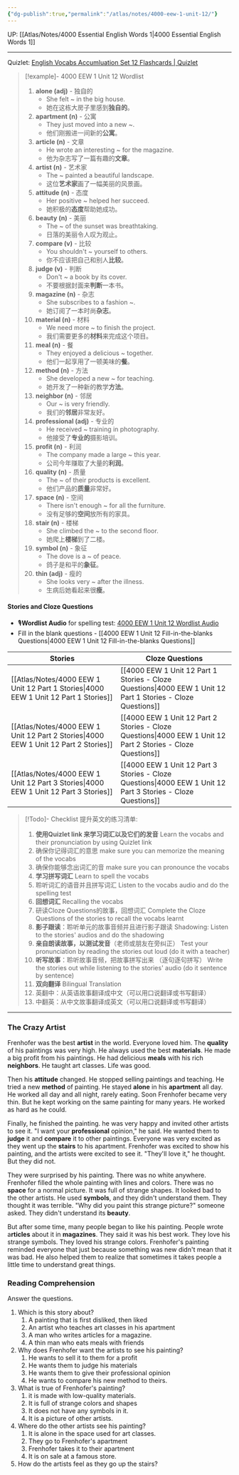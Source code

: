 ```yaml
---
{"dg-publish":true,"permalink":"/atlas/notes/4000-eew-1-unit-12/"}
---
```


UP: [[Atlas/Notes/4000 Essential English Words 1\|4000 Essential English Words 1]]

---
Quizlet: [English Vocabs Accumluation Set 12 Flashcards | Quizlet](https://quizlet.com/my/928419569/english-vocabs-accumulation-set-12-flash-cards/?i=1vbzw5&x=1qqt)

> [!example]- 4000 EEW 1 Unit 12 Wordlist
> 1. **alone (adj)** - 独自的
>     -  She felt ~ in the big house.
>     - 她在这栋大房子里感到**独自的**。
> 2. **apartment (n)** - 公寓
>     - They just moved into a new ~.
>     - 他们刚搬进一间新的**公寓**。
> 3. **article (n)** - 文章
>     - He wrote an interesting ~ for the magazine.
>     - 他为杂志写了一篇有趣的**文章**。
> 4. **artist (n)** - 艺术家
>     - The ~ painted a beautiful landscape.
>     - 这位**艺术家**画了一幅美丽的风景画。
> 5. **attitude (n)** - 态度
>     - Her positive ~ helped her succeed.
>     - 她积极的**态度**帮助她成功。
> 6. **beauty (n)** - 美丽
>     - The ~ of the sunset was breathtaking.
>     - 日落的美丽令人叹为观止。
> 7. **compare (v)** - 比较
>     - You shouldn't ~ yourself to others.
>     - 你不应该把自己和别人**比较**。
> 8. **judge (v)** - 判断
>     - Don't ~ a book by its cover.
>     - 不要根据封面来**判断**一本书。
> 9. **magazine (n)** - 杂志
>     - She subscribes to a fashion ~.
>     - 她订阅了一本时尚**杂志**。
> 10. **material (n)** - 材料
>     - We need more ~ to finish the project.
>     - 我们需要更多的**材料**来完成这个项目。
> 11. **meal (n)** - 餐
>     - They enjoyed a delicious ~ together.
>     - 他们一起享用了一顿美味的**餐**。
> 12. **method (n)** - 方法
>     - She developed a new ~ for teaching.
>     - 她开发了一种新的教学**方法**。
> 13. **neighbor (n)** - 邻居
>     - Our ~ is very friendly.
>     - 我们的**邻居**非常友好。
> 14. **professional (adj)** - 专业的
>     - He received ~ training in photography.
>     - 他接受了**专业的**摄影培训。
> 15. **profit (n)** - 利润
>     - The company made a large ~ this year.
>     - 公司今年赚取了大量的**利润**。
> 16. **quality (n)** - 质量
>     - The ~ of their products is excellent.
>     - 他们产品的**质量**非常好。
> 17. **space (n)** - 空间
>     - There isn't enough ~ for all the furniture.
>     - 没有足够的**空间**放所有的家具。
> 18. **stair (n)** - 楼梯
>     - She climbed the ~ to the second floor.
>     - 她爬上**楼梯**到了二楼。
> 19. **symbol (n)** - 象征
>     - The dove is a ~ of peace.
>     - 鸽子是和平的**象征**。
> 20. **thin (adj)** - 瘦的
>     - She looks very ~ after the illness.
>     - 生病后她看起来很**瘦**。

#### Stories and Cloze Questions
- 🎙️**Wordlist Audio** for spelling test: [4000 EEW 1 Unit 12 Wordlist Audio](https://drive.google.com/file/d/16tyTdU29rMSomnjbXr_rlwRfFFG-rZb5/view?usp=drive_link)
- Fill in the blank questions - [[4000 EEW 1 Unit 12 Fill-in-the-blanks Questions\|4000 EEW 1 Unit 12 Fill-in-the-blanks Questions]]

| Stories                               | Cloze Questions                                         |
| ------------------------------------- | ------------------------------------------------------- |
| [[Atlas/Notes/4000 EEW 1 Unit 12 Part 1 Stories\|4000 EEW 1 Unit 12 Part 1 Stories]] | [[4000 EEW 1 Unit 12 Part 1 Stories - Cloze Questions\|4000 EEW 1 Unit 12 Part 1 Stories - Cloze Questions]] |
| [[Atlas/Notes/4000 EEW 1 Unit 12 Part 2 Stories\|4000 EEW 1 Unit 12 Part 2 Stories]] | [[4000 EEW 1 Unit 12 Part 2 Stories - Cloze Questions\|4000 EEW 1 Unit 12 Part 2 Stories - Cloze Questions]] |
| [[Atlas/Notes/4000 EEW 1 Unit 12 Part 3 Stories\|4000 EEW 1 Unit 12 Part 3 Stories]] | [[4000 EEW 1 Unit 12 Part 3 Stories - Cloze Questions\|4000 EEW 1 Unit 12 Part 3 Stories - Cloze Questions]] |

> [!Todo]- Checklist 提升英文的练习清单:
> 
> 1. **使用Quizlet link 来学习词汇以及它们的发音** 
>    Learn the vocabs and their pronunciation by using Quizlet link
>	1. 确保你记得词汇的意思 
>	   make sure you can memorize the meaning of the vocabs
>	2. 确保你能够念出词汇的音 
>	   make sure you can pronounce the vocabs
> 2. **学习拼写词汇** Learn to spell the vocabs
>	1. 聆听词汇的语音并且拼写词汇 
>	   Listen to the vocabs audio and do the spelling test
> 3. **回想词汇** Recalling the vocabs
>	1. 研读Cloze Questions的故事，回想词汇 
>	   Complete the Cloze Questions of the stories to recall the vocabs learnt
> 4. **影子跟读**：聆听单元的故事音频并且进行影子跟读 
>    Shadowing: Listen to the stories' audios and do the shadowing
> 5. **亲自朗读故事，以测试发音**（老师或朋友在旁纠正）
>    Test your pronunciation by reading the stories out loud (do it with a teacher)
> 6. **听写故事**：聆听故事音频，把故事拼写出来 （逐句逐句拼写）
>   Write the stories out while listening to the stories' audio (do it sentence by sentence)
> 7. **双向翻译** Bilingual Translation 
> 	1. 英翻中：从英语故事翻译成中文（可以用口说翻译或书写翻译）
> 	2. 中翻英：从中文故事翻译成英文（可以用口说翻译或书写翻译）

---
### The Crazy Artist

Frenhofer was the best **artist** in the world. Everyone loved him. The **quality** of his paintings was very high. He always used the best **materials**. He made a big profit from his paintings. He had delicious **meals** with his rich **neighbors**. He taught art classes. Life was good.

Then his **attitude** changed. He stopped selling paintings and teaching. He tried a new **method** of painting. He stayed **alone** in his **apartment** all day. He worked all day and all night, rarely eating. Soon Frenhofer became very thin. But he kept working on the same painting for many years. He worked as hard as he could.

Finally, he finished the painting. he was very happy and invited other artists to see it. "I want your **professional** opinion," he said. He wanted them to **judge** it and **compare** it to other paintings. Everyone was very excited as they went up the **stairs** to his apartment. Frenhofer was excited to show his painting, and the artists were excited to see it. "They'll love it," he thought. But they did not.

They were surprised by his painting. There was no white anywhere. Frenhofer filled the whole painting with lines and colors. There was no **space** for a normal picture. It was full of strange shapes. It looked bad to the other artists. He used **symbols**, and they didn't understand them. They thought it was terrible. "Why did you paint this strange picture?" someone asked. They didn't understand its **beauty**.

But after some time, many people began to like his painting. People wrote a**rticles** about it in **magazines**. They said it was his best work. They love his strange symbols. They loved his strange colors. Frenhofer's painting reminded everyone that just because something was new didn't mean that it was bad. He also helped them to realize that sometimes it takes people a little time to understand great things. 

### Reading Comprehension
Answer the questions.
1. Which is this story about?
	1. A painting that is first disliked, then liked
	2. An artist who teaches art classes in his apartment
	3.  A man who writes articles for a magazine.
	4. A thin man who eats meals with friends
2. Why does Frenhofer want the artists to see his painting?
	1. He wants to sell it to them for a profit
	2. He wants them to judge his materials
	3. He wants them to give their professional opinion
	4. He wants to compare his new method to theirs.
3. What is true of Frenhofer's painting?
	1. it is made with low-quality materials.
	2. It is full of strange colors and shapes
	3. It does not have any symbols in it.
	4. It is a picture of other artists.
4. Where do the other artists see his painting?
	1. It is alone in the space used for art classes.
	2. They go to Frenhofer's apartment
	3. Frenhofer takes it to their apartment
	4. It is on sale at a famous store.
5. How do the artists feel as they go up the stairs?











